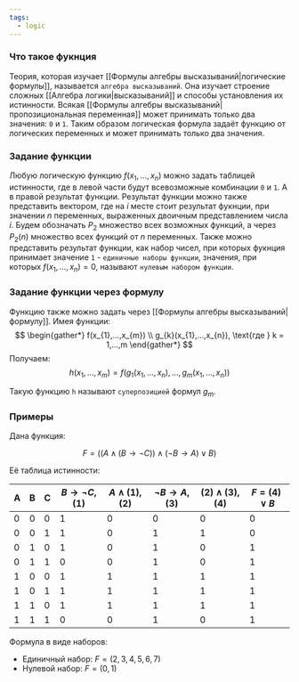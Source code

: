 ```yaml
---
tags:
  - logic
---
```

### Что такое фукнция
Теория, которая изучает [[Формулы алгебры высказываний|логические формулы]], называется ```алгебра высказываний```. Она изучает строение сложных [[Алгебра логики|высказываний]] и способы установления их истинности. Всякая [[Формулы алгебры высказываний|пропозициональная переменная]] может принимать только два значения: ```0``` и ```1```. Таким образом логическая формула задаёт функцию от логических переменных и может принимать только два значения.

### Задание функции
Любую логическую функцию $f(x_{1},...,x_{n})$ можно задать таблицей истинности, где в левой части будут всевозможные комбинации `0` и `1`. А в правой результат функции. Результат функции можно также представить вектором, где на *i* месте стоит результат фукнции, при значении *n* переменных, выраженных двоичным представлением числа *i*. Будем обозначать $P_{2}$ множество всех возможных функций, а через $P_{2}(n)$ множество всех функций от *n* переменных. Также можно представить результат функции, как набор чисел, при которых фукнция принимает значение `1` - `единичные наборы функции`, значения, при которых $f(x_{1},...,x_{n}) = 0$, называют `нулевым набором функции`.

### Задание функции через формулу
Функцию также можно задать через [[Формулы алгебры высказываний|формулу]]. Имея функции:
$$
\begin{gather*}
f(x_{1},...,x_{m}) \\
g_{k}(x_{1},...,x_{n}), \text{где } k = 1,...,m
\end{gather*}
$$
Получаем:
$$
h(x_{1},...,x_{m}) = f(g_{1}(x_{1},...,x_{n}),...,g_{m}(x_{1},...,x_{n}))
$$

Такую функцию `h` называют `суперпозицией` формул $g_{m}$. 

### Примеры

Дана функция:

$$
F = \left((A \land (B \to \neg C)) \land (\neg B \to A) \lor B \right)
$$

Её таблица истинности:

|A|B|C|$B \to \neg C$, (1)|$A \land (1)$, (2)|$\neg B \to A$, (3)|$(2) \land (3)$, (4)|$F = (4) \lor B$|
|-|-|-|-|-|-|-|-|
|0|0|0|1|0|0|0|0|
|0|0|1|1|0|1|1|0|
|0|1|0|1|0|1|0|1|
|0|1|1|0|0|1|0|1|
|1|0|0|1|1|1|1|1|
|1|0|1|1|1|1|1|1|
|1|1|0|1|1|1|1|1|
|1|1|1|0|0|1|0|1|

Формула в виде наборов: 

- Единичный набор:  $F = (2,3,4,5,6,7)$
- Нулевой набор: $F = (0,1)$